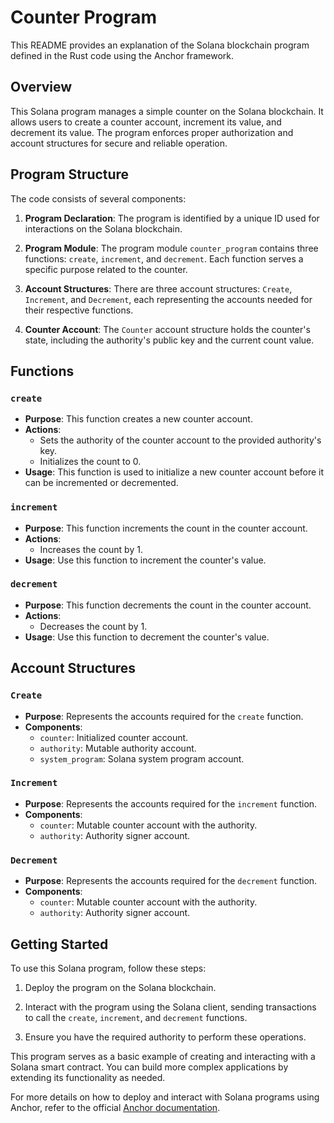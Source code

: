 
# Counter Program 

This README provides an explanation of the Solana blockchain program defined in the Rust code using the Anchor framework.

## Overview

This Solana program manages a simple counter on the Solana blockchain. It allows users to create a counter account, increment its value, and decrement its value. The program enforces proper authorization and account structures for secure and reliable operation.

## Program Structure

The code consists of several components:

1.  **Program Declaration**: The program is identified by a unique ID used for interactions on the Solana blockchain.
    
2.  **Program Module**: The program module `counter_program` contains three functions: `create`, `increment`, and `decrement`. Each function serves a specific purpose related to the counter.
    
3.  **Account Structures**: There are three account structures: `Create`, `Increment`, and `Decrement`, each representing the accounts needed for their respective functions.
    
4.  **Counter Account**: The `Counter` account structure holds the counter's state, including the authority's public key and the current count value.
    

## Functions

### `create`

-   **Purpose**: This function creates a new counter account.
-   **Actions**:
    -   Sets the authority of the counter account to the provided authority's key.
    -   Initializes the count to 0.
-   **Usage**: This function is used to initialize a new counter account before it can be incremented or decremented.

### `increment`

-   **Purpose**: This function increments the count in the counter account.
-   **Actions**:
    -   Increases the count by 1.
-   **Usage**: Use this function to increment the counter's value.

### `decrement`

-   **Purpose**: This function decrements the count in the counter account.
-   **Actions**:
    -   Decreases the count by 1.
-   **Usage**: Use this function to decrement the counter's value.

## Account Structures

### `Create`

-   **Purpose**: Represents the accounts required for the `create` function.
-   **Components**:
    -   `counter`: Initialized counter account.
    -   `authority`: Mutable authority account.
    -   `system_program`: Solana system program account.

### `Increment`

-   **Purpose**: Represents the accounts required for the `increment` function.
-   **Components**:
    -   `counter`: Mutable counter account with the authority.
    -   `authority`: Authority signer account.

### `Decrement`

-   **Purpose**: Represents the accounts required for the `decrement` function.
-   **Components**:
    -   `counter`: Mutable counter account with the authority.
    -   `authority`: Authority signer account.

## Getting Started

To use this Solana program, follow these steps:

1.  Deploy the program on the Solana blockchain.
    
2.  Interact with the program using the Solana client, sending transactions to call the `create`, `increment`, and `decrement` functions.
    
3.  Ensure you have the required authority to perform these operations.
    

This program serves as a basic example of creating and interacting with a Solana smart contract. You can build more complex applications by extending its functionality as needed.

For more details on how to deploy and interact with Solana programs using Anchor, refer to the official [Anchor documentation](https://project-serum.github.io/anchor/).